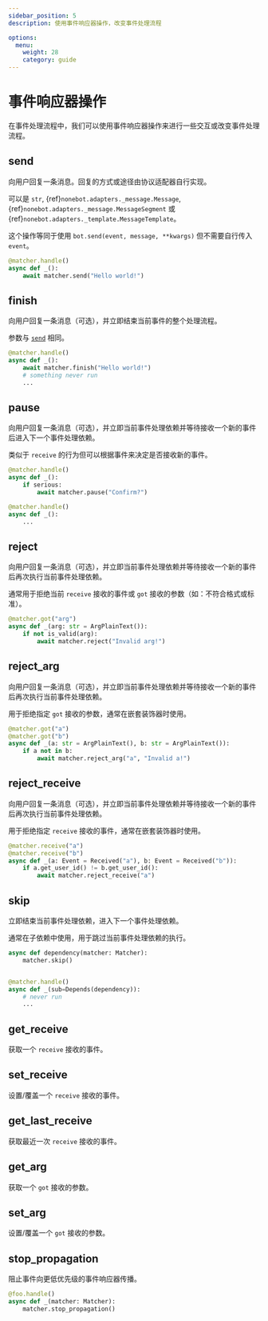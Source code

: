 ```yaml
---
sidebar_position: 5
description: 使用事件响应器操作，改变事件处理流程

options:
  menu:
    weight: 28
    category: guide
---
```


# 事件响应器操作

在事件处理流程中，我们可以使用事件响应器操作来进行一些交互或改变事件处理流程。

## send

向用户回复一条消息。回复的方式或途径由协议适配器自行实现。

可以是 `str`, {ref}`nonebot.adapters._message.Message`, {ref}`nonebot.adapters._message.MessageSegment` 或 {ref}`nonebot.adapters._template.MessageTemplate`。

这个操作等同于使用 `bot.send(event, message, **kwargs)` 但不需要自行传入 `event`。

```python {3}
@matcher.handle()
async def _():
    await matcher.send("Hello world!")
```

## finish

向用户回复一条消息（可选），并立即结束当前事件的整个处理流程。

参数与 [`send`](#send) 相同。

```python {3}
@matcher.handle()
async def _():
    await matcher.finish("Hello world!")
    # something never run
    ...
```

## pause

向用户回复一条消息（可选），并立即当前事件处理依赖并等待接收一个新的事件后进入下一个事件处理依赖。

类似于 `receive` 的行为但可以根据事件来决定是否接收新的事件。

```python {4}
@matcher.handle()
async def _():
    if serious:
        await matcher.pause("Confirm?")

@matcher.handle()
async def _():
    ...
```

## reject

向用户回复一条消息（可选），并立即当前事件处理依赖并等待接收一个新的事件后再次执行当前事件处理依赖。

通常用于拒绝当前 `receive` 接收的事件或 `got` 接收的参数（如：不符合格式或标准）。

```python {4}
@matcher.got("arg")
async def _(arg: str = ArgPlainText()):
    if not is_valid(arg):
        await matcher.reject("Invalid arg!")
```

## reject_arg

向用户回复一条消息（可选），并立即当前事件处理依赖并等待接收一个新的事件后再次执行当前事件处理依赖。

用于拒绝指定 `got` 接收的参数，通常在嵌套装饰器时使用。

```python {4}
@matcher.got("a")
@matcher.got("b")
async def _(a: str = ArgPlainText(), b: str = ArgPlainText()):
    if a not in b:
        await matcher.reject_arg("a", "Invalid a!")
```

## reject_receive

向用户回复一条消息（可选），并立即当前事件处理依赖并等待接收一个新的事件后再次执行当前事件处理依赖。

用于拒绝指定 `receive` 接收的事件，通常在嵌套装饰器时使用。

```python {4}
@matcher.receive("a")
@matcher.receive("b")
async def _(a: Event = Received("a"), b: Event = Received("b")):
    if a.get_user_id() != b.get_user_id():
        await matcher.reject_receive("a")
```

## skip

立即结束当前事件处理依赖，进入下一个事件处理依赖。

通常在子依赖中使用，用于跳过当前事件处理依赖的执行。

```python {2}
async def dependency(matcher: Matcher):
    matcher.skip()


@matcher.handle()
async def _(sub=Depends(dependency)):
    # never run
    ...
```

## get_receive

获取一个 `receive` 接收的事件。

## set_receive

设置/覆盖一个 `receive` 接收的事件。

## get_last_receive

获取最近一次 `receive` 接收的事件。

## get_arg

获取一个 `got` 接收的参数。

## set_arg

设置/覆盖一个 `got` 接收的参数。

## stop_propagation

阻止事件向更低优先级的事件响应器传播。

```python
@foo.handle()
async def _(matcher: Matcher):
    matcher.stop_propagation()
```
